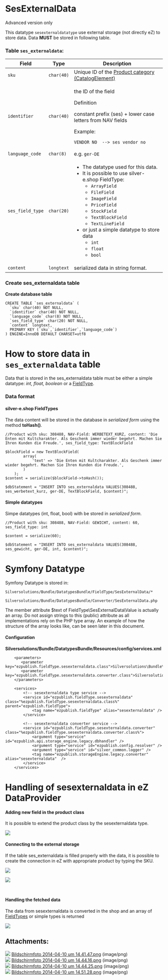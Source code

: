 #  SesExternalData 

Advanced version only

This datatype `sesexternaldatatype` use external storage (not directly eZ) to store data. Data **MUST** be stored in following table.

### Table `ses_externaldata`:

<table>
<thead>
<tr class="header">
<th><div class="tablesorter-header-inner">
Field
</th>
<th><div class="tablesorter-header-inner">
Type
</th>
<th><div class="tablesorter-header-inner">
Description
</th>
</tr>
</thead>
<tbody>
<tr>
<td><code>sku</code></td>
<td><code>char(40)</code></td>
<td>Unique ID of the <a href="23560458.html">Product category (CatalogElement)</a></td>
</tr>
<tr>
<td><code>identifier</code></td>
<td><code>char(40)</code></td>
<td><div class="content-wrapper">
<p>the ID of the field</p>

<p>Definition</p>
<div class="aui-message hint shadowed information-macro">
<span class="aui-icon icon-hint"> 

<p>constant prefix (ses) + lower case letters from NAV fields</p>
<p>Example:</p>
<pre><code>VENDOR_NO  --&gt; ses_vendor_no</code></pre>
</td>
</tr>
<tr>
<td><code>language_code</code></td>
<td><code>char(8)</code></td>
<td>e.g. <code>ger-DE</code></td>
</tr>
<tr>
<td><code>ses_field_type</code></td>
<td><p><code>char(20)</code></p></td>
<td><ul>
<li>The datatype used for this data.</li>
<li>It is possible to use silver-e.shop FieldType:<br />

<ul>
<li><code>ArrayField</code></li>
<li><code>FileField</code></li>
<li><code>ImageField</code></li>
<li><code>PriceField</code></li>
<li><code>StockField</code></li>
<li><code>TextBlockField</code></li>
<li><code>TextLineField</code></li>
</ul></li>
<li>or just a simple datatype to store data<br />

<ul>
<li><code>int</code></li>
<li><code>float</code></li>
<li><code>bool</code></li>
</ul></li>
</ul></td>
</tr>
<tr>
<td><code>content</code></td>
<td><code>longtext</code></td>
<td>serialized data in string format.</td>
</tr>
</tbody>
</table>

### Create ses\_externaldata table

**Create database table**

``` 
CREATE TABLE `ses_externaldata` (
  `sku` char(40) NOT NULL,
  `identifier` char(40) NOT NULL,
  `language_code` char(8) NOT NULL,
  `ses_field_type` char(20) NOT NULL,
  `content` longtext,
  PRIMARY KEY (`sku`,`identifier`,`language_code`)
) ENGINE=InnoDB DEFAULT CHARSET=utf8
```

# How to store data in `ses_externaldata` table

Data that is stored in the ses\_externaldata table must be either a simple datatype: *int, float, boolean* or a [FieldType](Fields-for-ecommerce-data_23560470.html).

### Data format

#### silver-e.shop FieldTypes

The data content will be stored in the database in *serialized form* using the method **toHash()**.

``` 
//Product with sku: 308488, NAV-Field: WERBETEXT_KURZ, content: 'Die Enten mit Kultcharakter. Als Geschenk immer wieder begehrt. Machen Sie Ihren Kunden die Freude.', ses_field_type: TextBlockField
 
$blockField = new TextBlockField(
        array(
            'text' => 'Die Enten mit Kultcharakter. Als Geschenk immer wieder begehrt. Machen Sie Ihren Kunden die Freude.',
        )
    );
$content = serialize($blockField->toHash());
 
$dbStatement = "INSERT INTO ses_externaldata VALUES(308488, ses_werbetext_kurz, ger-DE, TextBlockField, $content)";
```

#### Simple datatypes

Simpe datatypes (int, float, bool) with be stored in *serialized form*.

``` 
//Product with sku: 308488, NAV-Field: GEWICHT, content: 60, ses_field_type: int
 
$content = serialize(60);
 
$dbStatement = "INSERT INTO ses_externaldata VALUES(308488, ses_gewicht, ger-DE, int, $content)";
```

# Symfony Datatype

Symfony Datatype is stored in:

    Silversolutions/Bundle/DatatypesBundle/FieldType/SesExternalData/*

    Silversolutions/Bundle/DatatypesBundle/Converter/SesExternalData.php

The member attribute $text of FieldType\\SesExternalData\\Value is actually an array. Do not assign strings to this (public) attribute as all implementations rely on the PHP type array. An example of how the structure of the array looks like, can be seen later in this document.

#### Configuration

**Silversolutions/Bundle/DatatypesBundle/Resources/config/services.xml**

``` 
    <parameters>
       <parameter key="ezpublish.fieldType.sesexternaldata.class">Silversolutions\Bundle\DatatypesBundle\FieldType\SesExternalData\Type</parameter>
       <parameter key="ezpublish.fieldType.sesexternaldata.converter.class">Silversolutions\Bundle\DatatypesBundle\Converter\SesExternalData</parameter>    
    </parameters>

    <services>      
        <!-- sesexternaldata type service -->
        <service id="ezpublish.fieldType.sesexternaldata" class="%ezpublish.fieldType.sesexternaldata.class%" parent="ezpublish.fieldType">
            <tag name="ezpublish.fieldType" alias="sesexternaldata" />
        </service>

        <!-- sesexternaldata converter service -->
        <service id="ezpublish.fieldType.sesexternaldata.converter" class="%ezpublish.fieldType.sesexternaldata.converter.class%">
            <argument type="service" id="ezpublish.api.storage_engine.legacy.dbhandler" />
            <argument type="service" id="ezpublish.config.resolver" />
            <argument type="service" id="silver_common.logger" />
            <tag name="ezpublish.storageEngine.legacy.converter" alias="sesexternaldata"  />
        </service> 
    </services> 
```

# Handling of sesexternaldata in eZ DataProvider

#### Adding new field in the product class

It is possible to extend the product class by the sesexternaldata type.

![](attachments/23560305/23563975.png)

#### Connecting to the external storage

If the table ses\_externaldata is filled properly with the data, it is possible to create the connection in eZ with appropriate product by typing the SKU.

![](attachments/23560305/23563981.png)

![](attachments/23560305/23563978.png)

``` 
 
```

#### Handling the fetched data

The data from sesexternaldata is converted in the shop and an array of [FieldTypes](Fields-for-ecommerce-data_23560470.html) or simple types is returned

![](attachments/23560305/23563814.png)

## Attachments:

![](images/icons/bullet_blue.gif) [Bildschirmfoto 2014-04-10 um 14.41.47.png](attachments/23560305/23563975.png) (image/png)  
![](images/icons/bullet_blue.gif) [Bildschirmfoto 2014-04-10 um 14.44.16.png](attachments/23560305/23563981.png) (image/png)  
![](images/icons/bullet_blue.gif) [Bildschirmfoto 2014-04-10 um 14.44.25.png](attachments/23560305/23563978.png) (image/png)  
![](images/icons/bullet_blue.gif) [Bildschirmfoto 2014-04-10 um 14.51.28.png](attachments/23560305/23563814.png) (image/png)  
